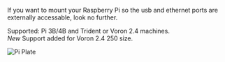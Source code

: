 If you want to mount your Raspberry Pi so the usb and ethernet ports are externally accessable, look no further.  

Supported: Pi 3B/4B and Trident or Voron 2.4 machines.  
*New* Support added for Voron 2.4 250 size. 

![Pi Plate](https://github.com/LoganFraser/VoronMods/blob/main/PiPlateSkirtMount/PiPlate.jpg)
